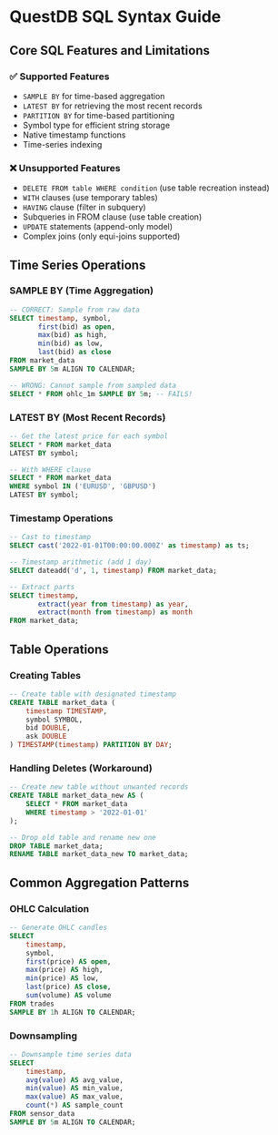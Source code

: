 # QuestDB SQL Syntax Guide

## Core SQL Features and Limitations

### ✅ Supported Features
- `SAMPLE BY` for time-based aggregation
- `LATEST BY` for retrieving the most recent records
- `PARTITION BY` for time-based partitioning
- Symbol type for efficient string storage
- Native timestamp functions
- Time-series indexing

### ❌ Unsupported Features
- `DELETE FROM table WHERE condition` (use table recreation instead)
- `WITH` clauses (use temporary tables)
- `HAVING` clause (filter in subquery)
- Subqueries in FROM clause (use table creation)
- `UPDATE` statements (append-only model)
- Complex joins (only equi-joins supported)

## Time Series Operations

### SAMPLE BY (Time Aggregation)
```sql
-- CORRECT: Sample from raw data
SELECT timestamp, symbol,
       first(bid) as open,
       max(bid) as high,
       min(bid) as low,
       last(bid) as close
FROM market_data
SAMPLE BY 5m ALIGN TO CALENDAR;

-- WRONG: Cannot sample from sampled data
SELECT * FROM ohlc_1m SAMPLE BY 5m; -- FAILS!
```

### LATEST BY (Most Recent Records)
```sql
-- Get the latest price for each symbol
SELECT * FROM market_data
LATEST BY symbol;

-- With WHERE clause
SELECT * FROM market_data
WHERE symbol IN ('EURUSD', 'GBPUSD')
LATEST BY symbol;
```

### Timestamp Operations
```sql
-- Cast to timestamp
SELECT cast('2022-01-01T00:00:00.000Z' as timestamp) as ts;

-- Timestamp arithmetic (add 1 day)
SELECT dateadd('d', 1, timestamp) FROM market_data;

-- Extract parts
SELECT timestamp, 
       extract(year from timestamp) as year,
       extract(month from timestamp) as month
FROM market_data;
```

## Table Operations

### Creating Tables
```sql
-- Create table with designated timestamp
CREATE TABLE market_data (
    timestamp TIMESTAMP,
    symbol SYMBOL,
    bid DOUBLE,
    ask DOUBLE
) TIMESTAMP(timestamp) PARTITION BY DAY;
```

### Handling Deletes (Workaround)
```sql
-- Create new table without unwanted records
CREATE TABLE market_data_new AS (
    SELECT * FROM market_data
    WHERE timestamp > '2022-01-01'
);

-- Drop old table and rename new one
DROP TABLE market_data;
RENAME TABLE market_data_new TO market_data;
```

## Common Aggregation Patterns

### OHLC Calculation
```sql
-- Generate OHLC candles
SELECT 
    timestamp,
    symbol,
    first(price) AS open,
    max(price) AS high,
    min(price) AS low,
    last(price) AS close,
    sum(volume) AS volume
FROM trades
SAMPLE BY 1h ALIGN TO CALENDAR;
```

### Downsampling
```sql
-- Downsample time series data
SELECT 
    timestamp,
    avg(value) AS avg_value,
    min(value) AS min_value,
    max(value) AS max_value,
    count(*) AS sample_count
FROM sensor_data
SAMPLE BY 5m ALIGN TO CALENDAR;
```